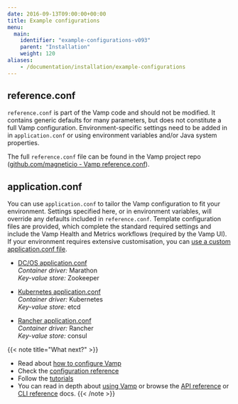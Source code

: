 ```yaml
---
date: 2016-09-13T09:00:00+00:00
title: Example configurations
menu:
  main:
    identifier: "example-configurations-v093"
    parent: "Installation"
    weight: 120
aliases:
    - /documentation/installation/example-configurations
---
```



## reference.conf
`reference.conf` is part of the Vamp code and should not be modified. It contains generic defaults for many parameters, but does not constitute a full Vamp configuration. Environment-specific settings need to be added in in `application.conf` or using environment variables and/or Java system properties.  

The full `reference.conf` file can be found in the Vamp project repo ([github.com/magneticio - Vamp reference.conf](https://github.com/magneticio/vamp/blob/master/bootstrap/src/main/resources/reference.conf)).

## application.conf
You can use `application.conf` to tailor the Vamp configuration to fit your environment. Settings specified here, or in environment variables, will override any defaults included in `reference.conf`. Template configuration files are provided, which complete the standard required settings and include the Vamp Health and Metrics workflows (required by the Vamp UI).  If your environment requires extensive customisation, you can [use a custom application.conf file](/documentation/installation/configure-vamp/#use-a-custom-application-conf-file).


* [DC/OS application.conf](https://github.com/magneticio/vamp-docker-images/blob/master/vamp-dcos/application.conf)  
  _Container driver:_ Marathon  
  _Key-value store:_ Zookeeper

  
* [Kubernetes application.conf](https://github.com/magneticio/vamp-docker-images/blob/master/vamp-kubernetes/application.conf)  
  _Container driver:_ Kubernetes  
  _Key-value store:_ etcd
  
* [Rancher application.conf](https://github.com/magneticio/vamp-docker-images/blob/master/vamp-rancher/application.conf)  
  _Container driver:_ Rancher  
  _Key-value store:_ consul


{{< note title="What next?" >}}
* Read about [how to configure Vamp](documentation/installation/configure-vamp)
* Check the [configuration reference](documentation/installation/configuration-reference)
* Follow the [tutorials](/documentation/tutorials/overview)
* You can read in depth about [using Vamp](/documentation/using-vamp/artifacts/) or browse the [API reference](/documentation/api/api-reference/) or [CLI reference](/documentation/cli/cli-reference/) docs.
{{< /note >}}

